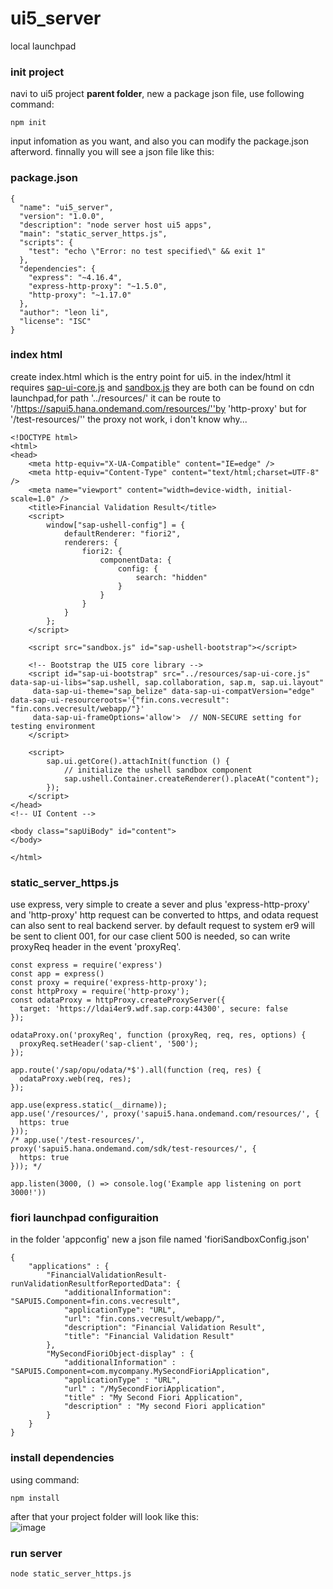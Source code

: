 # ui5_server
local launchpad 

### init project
navi to ui5 project **parent folder**, new a package json file,
use following command:

```
npm init
```
input infomation as you want, and also you can modify the package.json afterword.
finnally you will see a json file like this:  

### **package.json**
```
{
  "name": "ui5_server",
  "version": "1.0.0",
  "description": "node server host ui5 apps",
  "main": "static_server_https.js",
  "scripts": {
    "test": "echo \"Error: no test specified\" && exit 1"
  },
  "dependencies": {
    "express": "~4.16.4",
    "express-http-proxy": "~1.5.0",
    "http-proxy": "~1.17.0"
  },
  "author": "leon li",
  "license": "ISC"
}

```
### index html  
create index.html which is the entry point for ui5.
in the index/html it requires [sap-ui-core.js](https://sapui5.hana.ondemand.com/resources/sap-ui-core.js) and [sandbox.js](https://sapui5.hana.ondemand.com/sdk/test-resources/sap/ushell/bootstrap/sandbox.js) they are both can be found on cdn launchpad,for path '../resources/' it can be route to '/https://sapui5.hana.ondemand.com/resources/''by 'http-proxy'  but for '/test-resources/'' the proxy not work, i don't know why...

```
<!DOCTYPE html>
<html>
<head>
	<meta http-equiv="X-UA-Compatible" content="IE=edge" />
	<meta http-equiv="Content-Type" content="text/html;charset=UTF-8" />
	<meta name="viewport" content="width=device-width, initial-scale=1.0" />
	<title>Financial Validation Result</title>
	<script>
		window["sap-ushell-config"] = {
			defaultRenderer: "fiori2",
			renderers: {
				fiori2: {
					componentData: {
						config: {
							search: "hidden"
						}
					}
				}
			}
		};
	</script>

	<script src="sandbox.js" id="sap-ushell-bootstrap"></script>

	<!-- Bootstrap the UI5 core library -->
	<script id="sap-ui-bootstrap" src="../resources/sap-ui-core.js" data-sap-ui-libs="sap.ushell, sap.collaboration, sap.m, sap.ui.layout"
	 data-sap-ui-theme="sap_belize" data-sap-ui-compatVersion="edge" data-sap-ui-resourceroots='{"fin.cons.vecresult": "fin.cons.vecresult/webapp/"}'
	 data-sap-ui-frameOptions='allow'> 	// NON-SECURE setting for testing environment
	</script>

	<script>
		sap.ui.getCore().attachInit(function () {
			// initialize the ushell sandbox component
			sap.ushell.Container.createRenderer().placeAt("content");
		});
	</script>
</head>
<!-- UI Content -->

<body class="sapUiBody" id="content">
</body>

</html>
```
### static_server_https.js
use express, very simple to create a sever and plus 'express-http-proxy' and 'http-proxy' http request can be converted to https, and odata request can also sent to real backend server.
by default request to system er9 will be sent to client 001, for our case client 500 is needed, so can write proxyReq header in the event 'proxyReq'.

```
const express = require('express')
const app = express()
const proxy = require('express-http-proxy');
const httpProxy = require('http-proxy');
const odataProxy = httpProxy.createProxyServer({ 
  target: 'https://ldai4er9.wdf.sap.corp:44300', secure: false 
});

odataProxy.on('proxyReq', function (proxyReq, req, res, options) {  
  proxyReq.setHeader('sap-client', '500');
});

app.route('/sap/opu/odata/*$').all(function (req, res) {
  odataProxy.web(req, res);
});

app.use(express.static(__dirname));
app.use('/resources/', proxy('sapui5.hana.ondemand.com/resources/', {
  https: true
}));
/* app.use('/test-resources/', proxy('sapui5.hana.ondemand.com/sdk/test-resources/', {
  https: true
})); */

app.listen(3000, () => console.log('Example app listening on port 3000!'))
```
### fiori launchpad configuraition
in the folder 'appconfig' new a json file named 'fioriSandboxConfig.json'

```
{
    "applications" : { 
        "FinancialValidationResult-runValidationResultforReportedData": {
            "additionalInformation": "SAPUI5.Component=fin.cons.vecresult",
            "applicationType": "URL",
            "url": "fin.cons.vecresult/webapp/",
            "description": "Financial Validation Result",
            "title": "Financial Validation Result"
        },
        "MySecondFioriObject-display" : {
            "additionalInformation" : "SAPUI5.Component=com.mycompany.MySecondFioriApplication",
            "applicationType" : "URL",
            "url" : "/MySecondFioriApplication",
            "title" : "My Second Fiori Application",
            "description" : "My second Fiori application"
        }
    }
}
```
### install dependencies
using command:

```
npm install
```
after that your project folder will look like this:  
![image](https://upload-images.jianshu.io/upload_images/11121129-7c3e47e5d9cbaa20.png?imageMogr2/auto-orient/strip%7CimageView2/2/w/1240)
### run server

```
node static_server_https.js
```



